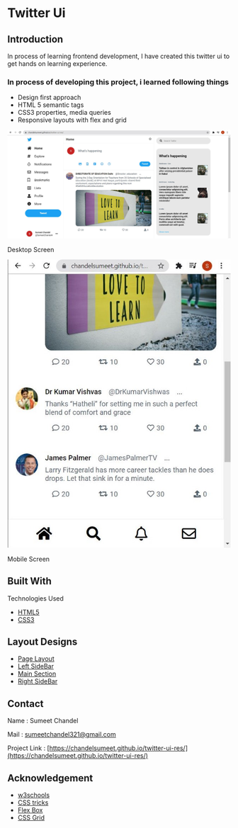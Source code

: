 # Twitter Ui

## Introduction

<div>

In process of learning frontend development, I have created this twitter ui to get hands on learning experience.

### In process of developing this project, i learned following things

*   Design first approach
*   HTML 5 semantic tags
*   CSS3 properties, media queries
*   Responsive layouts with flex and grid

![](./assets/tour-images/twitter-desktop.JPG)

Desktop Screen

![](./assets/tour-images/twitter-mobile.JPG)

Mobile Screen

</div>

## Built With

Technologies Used

*   [HTML5](https://www.w3schools.com/html/)
*   [CSS3](https://www.w3schools.com/css/)

## Layout Designs

*   [Page Layout](https://viewer.diagrams.net/?highlight=0000ff&edit=_blank&layers=1&nav=1&page-id=XOmRuV4CLkF91FpuOQdH&title=twiiter-ui-design#Uhttps%3A%2F%2Fdrive.google.com%2Fuc%3Fid%3D1h7pNZYcBV4vi5b2HEQN804cn1GxRiKfV%26export%3Ddownload)
*   [Left SideBar](https://viewer.diagrams.net/?page-id=KCiRRp_nhWKAMigd2ou8&highlight=0000ff&edit=_blank&layers=1&nav=1#G1h7pNZYcBV4vi5b2HEQN804cn1GxRiKfV)
*   [Main Section](https://viewer.diagrams.net/?page-id=lz7eLVadZ-9QzguYzyAc&highlight=0000ff&edit=_blank&layers=1&nav=1&page-id=lz7eLVadZ-9QzguYzyAc#G1h7pNZYcBV4vi5b2HEQN804cn1GxRiKfV)
*   [Right SideBar](https://viewer.diagrams.net/?page-id=VGvNin93S7hpGC-Ducdd&highlight=0000ff&edit=_blank&layers=1&nav=1&page-id=VGvNin93S7hpGC-Ducdd#G1h7pNZYcBV4vi5b2HEQN804cn1GxRiKfV)

## Contact

Name : Sumeet Chandel

Mail : sumeetchandel321@gmail.com

Project Link : [https://chandelsumeet.github.io/twitter-ui-res/](https://chandelsumeet.github.io/twitter-ui-res/)

## Acknowledgement

*   [w3schools](https://www.w3schools.com/)
*   [CSS tricks](https://css-tricks.com/)
*   [Flex Box](https://developer.mozilla.org/en-US/docs/Web/CSS/CSS_Flexible_Box_Layout/Basic_Concepts_of_Flexbox)
*   [CSS Grid](https://css-tricks.com/snippets/css/complete-guide-grid/)
